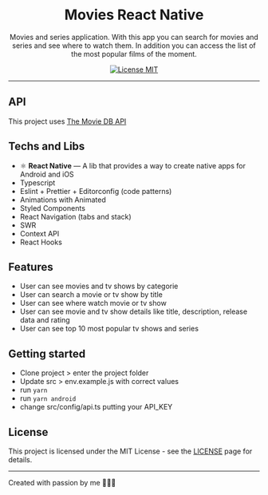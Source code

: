 <h1 align="center">
<br>
Movies React Native
</h1>

<p align="center">
Movies and series application. With this app you can search for movies and series and see where to watch them. In addition you can access the list of the most popular films of the moment.</p>

<p align="center">
  <a href="https://opensource.org/licenses/MIT">
    <img src="https://img.shields.io/badge/License-MIT-blue.svg" alt="License MIT">
  </a>
</p>

<!-- <div>
  <img src="repo/imgs/image1.png" alt="demo" height="425">
  <img src="repo/imgs/image2.png" alt="demo" height="425">
  <img src="repo/imgs/image3.png" alt="demo" height="425">
  <img src="repo/imgs/image4.png" alt="demo" height="425">
  <img src="repo/imgs/image5.png" alt="demo" height="425">
  <img src="repo/imgs/image6.png" alt="demo" height="425">
  <img src="repo/imgs/image7.png" alt="demo" height="425">
</div> -->

<hr />

## API

This project uses [The Movie DB API](https://developers.themoviedb.org/3/getting-started/introduction)

## Techs and Libs

- ⚛️ **React Native** — A lib that provides a way to create native apps for Android and iOS
- Typescript
- Eslint + Prettier + Editorconfig (code patterns)
- Animations with Animated
- Styled Components
- React Navigation (tabs and stack)
- SWR
- Context API
- React Hooks

## Features

- User can see movies and tv shows by categorie
- User can search a movie or tv show by title
- User can see where watch movie or tv show
- User can see movie and tv show details like title, description, release data and rating
- User can see top 10 most popular tv shows and series


## Getting started

- Clone project > enter the project folder
- Update src > env.example.js with correct values
- run `yarn`
- run `yarn android`
- change src/config/api.ts putting your API_KEY

## License

This project is licensed under the MIT License - see the [LICENSE](https://opensource.org/licenses/MIT) page for details.

---

Created with passion by me 👨🏻‍💻
